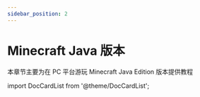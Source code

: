 ```yaml
---
sidebar_position: 2
---
```

# Minecraft Java 版本

本章节主要为在 PC 平台游玩 Minecraft Java Edition 版本提供教程

import DocCardList from '@theme/DocCardList';

<DocCardList />
